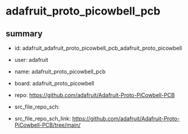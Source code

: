 # adafruit_proto_picowbell_pcb
 
## summary 
* id: adafruit_adafruit_proto_picowbell_pcb_adafruit_proto_picowbell
* user: adafruit
* name: adafruit_proto_picowbell_pcb
* board: adafruit_proto_picowbell
* repo: https://github.com/adafruit/Adafruit-Proto-PiCowbell-PCB



* src_file_repo_sch: 
* src_file_repo_sch_link: https://github.com/adafruit/Adafruit-Proto-PiCowbell-PCB/tree/main/






